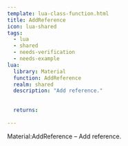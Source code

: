 ```yaml
---
template: lua-class-function.html
title: AddReference
icon: lua-shared
tags:
  - lua
  - shared
  - needs-verification
  - needs-example
lua:
  library: Material
  function: AddReference
  realm: shared
  description: "Add reference."
  
  
  returns:
    
---
```


<div class="lua__search__keywords">
Material:AddReference &#x2013; Add reference.
</div>
